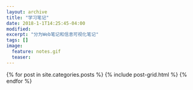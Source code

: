 ```yaml
---
layout: archive
title: "学习笔记"
date: 2018-1-1T14:25:45-04:00
modified:
excerpt: "分为Web笔记和信息可视化笔记"
tags: []
image: 
  feature: notes.gif
  teaser:
---
```



<div class="tiles">
{% for post in site.categories.posts %}
  {% include post-grid.html %}
{% endfor %}
</div><!-- /.tiles 把所有categories 有 posts 的列出来-->
